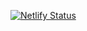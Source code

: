 [![Netlify Status](https://api.netlify.com/api/v1/badges/cba22974-481a-4391-b8d7-94c8e584f048/deploy-status)](https://app.netlify.com/sites/mellow-seahorse-50a093/deploys)
